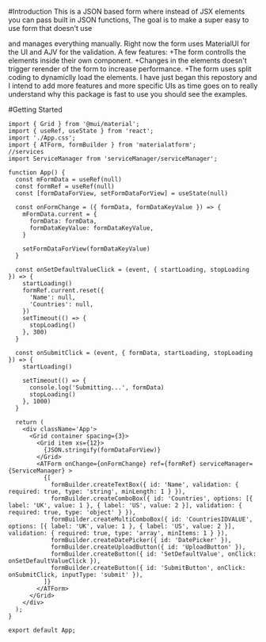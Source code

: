 #Introduction 
This is a JSON based form where instead of JSX elements you can pass built in JSON functions, The goal is to make a super easy to use form that doesn't use <form/> and manages everything manually.
Right now the form uses MaterialUI for the UI and AJV for the validation.
A few features:
+The form controlls the elements inside their own component.
+Changes in the elements doesn't trigger rerender of the form to increase performance.
+The form uses split coding to dynamiclly load the elements.
I have just began this repostory and I intend to add more features and more specific UIs as time goes on to really understand why this package is fast to use you should see the examples.

#Getting Started 
```
import { Grid } from '@mui/material';
import { useRef, useState } from 'react';
import './App.css';
import { ATForm, formBuilder } from 'materialatform';
//services
import ServiceManager from 'serviceManager/serviceManager';

function App() {
  const mFormData = useRef(null)
  const formRef = useRef(null)
  const [formDataForView, setFormDataForView] = useState(null)

  const onFormChange = ({ formData, formDataKeyValue }) => {
    mFormData.current = {
      formData: formData,
      formDataKeyValue: formDataKeyValue,
    }

    setFormDataForView(formDataKeyValue)
  }

  const onSetDefaultValueClick = (event, { startLoading, stopLoading }) => {
    startLoading()
    formRef.current.reset({
      'Name': null,
      'Countries': null,
    })
    setTimeout(() => {
      stopLoading()
    }, 300)
  }

  const onSubmitClick = (event, { formData, startLoading, stopLoading }) => {
    startLoading()

    setTimeout(() => {
      console.log('Submitting...', formData)
      stopLoading()
    }, 1000)
  }

  return (
    <div className='App'>
      <Grid container spacing={3}>
        <Grid item xs={12}>
          {JSON.stringify(formDataForView)}
        </Grid>
        <ATForm onChange={onFormChange} ref={formRef} serviceManager={ServiceManager} >
          {[
            formBuilder.createTextBox({ id: 'Name', validation: { required: true, type: 'string', minLength: 1 } }),
            formBuilder.createComboBox({ id: 'Countries', options: [{ label: 'UK', value: 1 }, { label: 'US', value: 2 }], validation: { required: true, type: 'object' } }),
            formBuilder.createMultiComboBox({ id: 'CountriesIDVALUE', options: [{ label: 'UK', value: 1 }, { label: 'US', value: 2 }], validation: { required: true, type: 'array', minItems: 1 } }),
            formBuilder.createDatePicker({ id: 'DatePicker' }),
            formBuilder.createUploadButton({ id: 'UploadButton' }),
            formBuilder.createButton({ id: 'SetDefaultValue', onClick: onSetDefaultValueClick }),
            formBuilder.createButton({ id: 'SubmitButton', onClick: onSubmitClick, inputType: 'submit' }),
          ]}
        </ATForm>
      </Grid>
    </div>
  );
}

export default App;
```